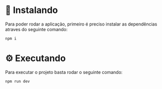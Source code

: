 # 🔧 Instalando

Para poder rodar a aplicação, primeiro é preciso instalar as dependências atraves do seguinte comando: 

```
npm i
```

# ⚙️ Executando

Para executar o projeto basta rodar o seguinte comando:

```
npm run dev
```